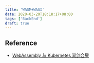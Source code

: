```yaml
---
title: 'WASM+WASI'
date: 2020-03-20T18:18:17+08:00
tags: ['BackEnd']
draft: true
---
```


## Reference

- [WebAssembly 与 Kubernetes 双剑合璧](https://developer.aliyun.com/article/744310)
